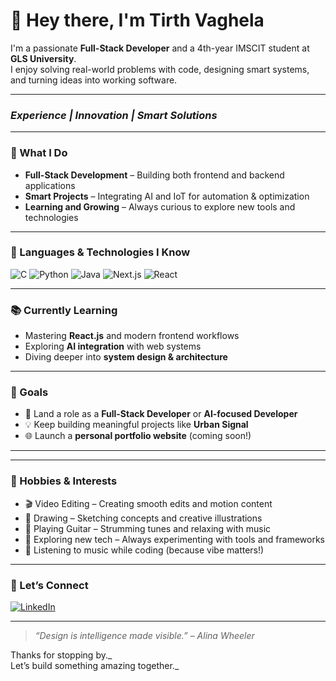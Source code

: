 # 👋 Hey there, I'm Tirth Vaghela

I'm a passionate **Full-Stack Developer** and a 4th-year IMSCIT student at **GLS University**.  
I enjoy solving real-world problems with code, designing smart systems, and turning ideas into working software.

---

### _Experience | Innovation | Smart Solutions_

---

### 💼 What I Do

- **Full-Stack Development** – Building both frontend and backend applications  
- **Smart Projects** – Integrating AI and IoT for automation & optimization  
- **Learning and Growing** – Always curious to explore new tools and technologies  

---

### 🧠 Languages & Technologies I Know

![C](https://img.shields.io/badge/-C-000?style=flat&logo=c)
![Python](https://img.shields.io/badge/-Python-000?style=flat&logo=python)
![Java](https://img.shields.io/badge/-Java-000?style=flat&logo=java)
![Next.js](https://img.shields.io/badge/-Next.js-000?style=flat&logo=nextdotjs)
![React](https://img.shields.io/badge/-React-000?style=flat&logo=react)


---

### 📚 Currently Learning

- Mastering **React.js** and modern frontend workflows  
- Exploring **AI integration** with web systems  
- Diving deeper into **system design & architecture**

---

### 🎯 Goals

- 🚀 Land a role as a **Full-Stack Developer** or **AI-focused Developer**  
- 💡 Keep building meaningful projects like **Urban Signal**  
- 🌐 Launch a **personal portfolio website** (coming soon!)

---

---

### 🎨 Hobbies & Interests

- 🎬 Video Editing – Creating smooth edits and motion content  
- 🎨 Drawing – Sketching concepts and creative illustrations  
- 🎸 Playing Guitar – Strumming tunes and relaxing with music  
- 🧠 Exploring new tech – Always experimenting with tools and frameworks  
- 🎵 Listening to music while coding (because vibe matters!)

---


### 💬 Let’s Connect

[![LinkedIn](https://img.shields.io/badge/-LinkedIn-0A66C2?style=flat&logo=linkedin&logoColor=white)](https://linkedin.com/in/Tirthvaghela)  
<!-- Add your actual LinkedIn or portfolio above -->

---

> *“Design is intelligence made visible.” – Alina Wheeler*  

Thanks for stopping by._  
Let’s build something amazing together._

